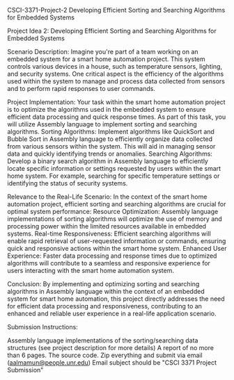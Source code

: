 CSCI-3371-Project-2
Developing Efficient Sorting and Searching Algorithms for Embedded Systems

Project Idea 2: Developing Efficient Sorting and Searching Algorithms for Embedded Systems

Scenario Description: Imagine you're part of a team working on an embedded system for a smart home automation project. This system controls various devices in a house, such as temperature sensors, lighting, and security systems. One critical aspect is the efficiency of the algorithms used within the system to manage and process data collected from sensors and to perform rapid responses to user commands.

Project Implementation: Your task within the smart home automation project is to optimize the algorithms used in the embedded system to ensure efficient data processing and quick response times. As part of this task, you will utilize Assembly language to implement sorting and searching algorithms. Sorting Algorithms: Implement algorithms like QuickSort and Bubble Sort in Assembly language to efficiently organize data collected from various sensors within the system. This will aid in managing sensor data and quickly identifying trends or anomalies. Searching Algorithms: Develop a binary search algorithm in Assembly language to efficiently locate specific information or settings requested by users within the smart home system. For example, searching for specific temperature settings or identifying the status of security systems.

Relevance to the Real-Life Scenario: In the context of the smart home automation project, efficient sorting and searching algorithms are crucial for optimal system performance: Resource Optimization: Assembly language implementations of sorting algorithms will optimize the use of memory and processing power within the limited resources available in embedded systems. Real-time Responsiveness: Efficient searching algorithms will enable rapid retrieval of user-requested information or commands, ensuring quick and responsive actions within the smart home system. Enhanced User Experience: Faster data processing and response times due to optimized algorithms will contribute to a seamless and responsive experience for users interacting with the smart home automation system.

Conclusion: By implementing and optimizing sorting and searching algorithms in Assembly language within the context of an embedded system for smart home automation, this project directly addresses the need for efficient data processing and responsiveness, contributing to an enhanced and reliable user experience in a real-life application scenario.

Submission Instructions:

Assembly language implementations of the sorting/searching data structures (see project description for more details)
A report of no more than 6 pages.
The source code.
Zip everything and submit via email (aalmamun@people.unr.edu) Email subject should be "CSCI 3371 Project Submission"
